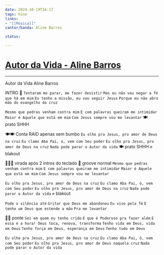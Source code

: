 ```yaml
---
date: 2024-10-19T16:17
tags: hino
links: 
- "[[Música]]"
cantor/banda: Aline Barros

status: 

---
```

# [Autor da Vida - Aline Barros](https://youtu.be/4DFBOuQQi1s?si=jjM9B-TPfQO_j4um)
---

Autor da Vida
Aline Barros

INTRO 🎹
`Tentaram me parar, me fazer desistir`
`Mas eu não vou negar a fé que há em mim`
`Eu tenho a missão, eu vou seguir Jesus`
`Porque eu não abro mão do evangelho da cruz`

`Mesmo que pedras venham contra mim`
`E com palavras queiram me intimidar`
`Maior é Aquele que está em mim`
`Com Jesus sempre vou me levantar` 🍽️ prato SHHH

🍽️🍽️ Conta RAID apenas sem bumbo
`Eu olho pra Jesus, pro amor de Deus na cruz`
`Eu clamo Aba Pai, ó, vem com Seu poder`
`Eu olho pra Jesus, pro amor de Deus na cruz`
`Nada pode parar o Autor da vida` 🍽️ prato SHHH ✊ blakout

🥁🥁🥁 virada após 2 intros do teclado
🥁 groove normal
`Mesmo que pedras venham contra mim`
`E com palavras queiram me intimidar`
`Maior é Aquele que está em mim`
`Com Jesus sempre vou me levantar`

`Eu olho pra Jesus, pro amor de Deus na cruz`
`Eu clamo Aba Pai, ó, vem com Seu poder`
`Eu olho pra Jesus, pro amor de Deus na cruz`
`Nada pode parar o Autor da vida` ✊ blakout

`Pode o silêncio até`
`Gritar que Deus me abandonou`
`Eu vivo pela fé`
`E tenho um Deus que estende a mão`
`Pra me levantar`

🥁🥁 ponte
`Sei em quem eu tenho crido`
`E que é Poderoso pra fazer além`
`E essa é a hora! Deus toca, renova, transforma`
`Tenho vida em Deus, vida em Deus`
`Tenho força em Deus, esperança em Deus`
`Tenho tudo em Deus`

`Eu olho pra Jesus, pro amor de Deus na cruz`
`Eu clamo Aba Pai, ó, vem com Seu poder`
`Eu olho pra Jesus, pro amor de Deus naquela cruz`
`Nada pode parar o Autor da vida`